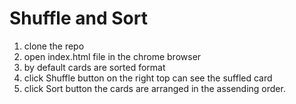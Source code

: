 # Shuffle and Sort 

1. clone the repo
2. open index.html file in the chrome browser
3. by default cards are sorted format
4. click Shuffle button on the right top can see the suffled card 
5. click Sort button the cards are arranged in the assending order.
